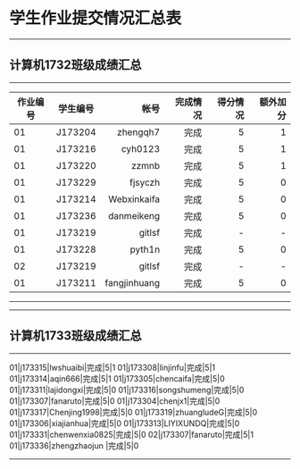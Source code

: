 # 学生作业提交情况汇总表
---
## 计算机1732班级成绩汇总
---
作业编号|学生编号|帐号|完成情况|得分情况|额外加分
---|:--:|---:|---:|---:|---:
01|J173204|zhengqh7|完成|5|1
01|J173216|cyh0123|完成|5|1
01|J173220|zzmnb|完成|5|1
01|J173229|fjsyczh|完成|5|0
01|J173214|Webxinkaifa|完成|5|0
01|J173236|danmeikeng|完成|5|0
01|J173219|gitlsf|完成|-|-
01|J173228|pyth1n|完成|5|0
02|J173219|gitlsf|完成|-|-
01|J173211|fangjinhuang|完成|5|0

---

---
## 计算机1733班级成绩汇总
---
01|j173315|lwshuaibi|完成|5|1
01|j173308|linjinfu|完成|5|1
01|j173314|aqin666|完成|5|1
01|j173305|chencaifa|完成|5|0
01|j173311|lajidongxi|完成|5|0
01|j173316|songshumeng|完成|5|0
01|j173307|fanaruto|完成|5|0
01|j173304|chenjx1|完成|5|0
01|j173317|Chenjing1998|完成|5|0
01|j173319|zhuangludeG|完成|5|0
01|j173306|xiajianhua|完成|5|0
01|j173313|LIYIXUNDQ|完成|5|0
01|j173331|chenwenxia0825|完成|5|0
02|j173307|fanaruto|完成|5|1
01|j173336|zhengzhaojun |完成|5|0

---
